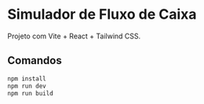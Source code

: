 # Simulador de Fluxo de Caixa

Projeto com Vite + React + Tailwind CSS.

## Comandos

```bash
npm install
npm run dev
npm run build
```